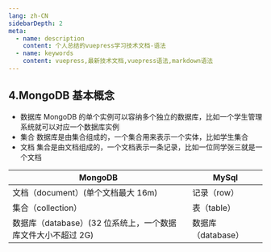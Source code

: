 ```yaml
---
lang: zh-CN
sidebarDepth: 2
meta:
  - name: description
    content: 个人总结的vuepress学习技术文档-语法
  - name: keywords
    content: vuepress,最新技术文档,vuepress语法,markdown语法
---
```

## 4.MongoDB 基本概念

* 数据库 MongoDB 的单个实例可以容纳多个独立的数据库，比如一个学生管理系统就可以对应一个数据库实例
* 集合 数据库是由集合组成的，一个集合用来表示一个实体，比如学生集合
* 文档 集合是由文档组成的，一个文档表示一条记录，比如一位同学张三就是一个文档

| MongoDB                                                      | MySql              |
| ------------------------------------------------------------ | ------------------ |
| 文档（document）(单个文档最大 16m)                           | 记录（row）        |
| 集合（collection）                                           | 表（table）        |
| 数据库（database）(32 位系统上，一个数据库文件大小不超过 2G) | 数据库（database） |
